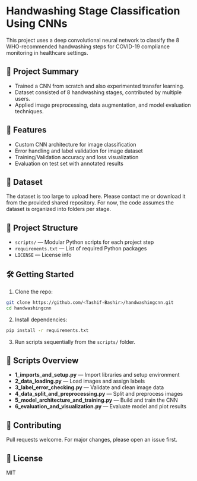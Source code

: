 # Handwashing Stage Classification Using CNNs

This project uses a deep convolutional neural network to classify the 8 WHO-recommended handwashing steps for COVID-19 compliance monitoring in healthcare settings.

## 📌 Project Summary
- Trained a CNN from scratch and also experimented transfer learning.
- Dataset consisted of 8 handwashing stages, contributed by multiple users.
- Applied image preprocessing, data augmentation, and model evaluation techniques.

## 🚀 Features
- Custom CNN architecture for image classification
- Error handling and label validation for image dataset
- Training/Validation accuracy and loss visualization
- Evaluation on test set with annotated results

## 📁 Dataset
The dataset is too large to upload here. Please contact me or download it from the provided shared repository. For now, the code assumes the dataset is organized into folders per stage.

## 📁 Project Structure
- `scripts/` — Modular Python scripts for each project step
- `requirements.txt` — List of required Python packages
- `LICENSE` — License info

## 🛠️ Getting Started
1. Clone the repo:
```bash
git clone https://github.com/<Tashif-Bashir>/handwashingcnn.git
cd handwashingcnn
```

2. Install dependencies:
```bash
pip install -r requirements.txt
```

3. Run scripts sequentially from the `scripts/` folder.

## 📜 Scripts Overview
- **1_imports_and_setup.py** — Import libraries and setup environment
- **2_data_loading.py** — Load images and assign labels
- **3_label_error_checking.py** — Validate and clean image data
- **4_data_split_and_preprocessing.py** — Split and preprocess images
- **5_model_architecture_and_training.py** — Build and train the CNN
- **6_evaluation_and_visualization.py** — Evaluate model and plot results

## 🤝 Contributing
Pull requests welcome. For major changes, please open an issue first.

## 📄 License
MIT
